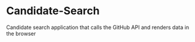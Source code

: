 # Candidate-Search
Candidate search application that calls the GitHub API and renders data in the browser
